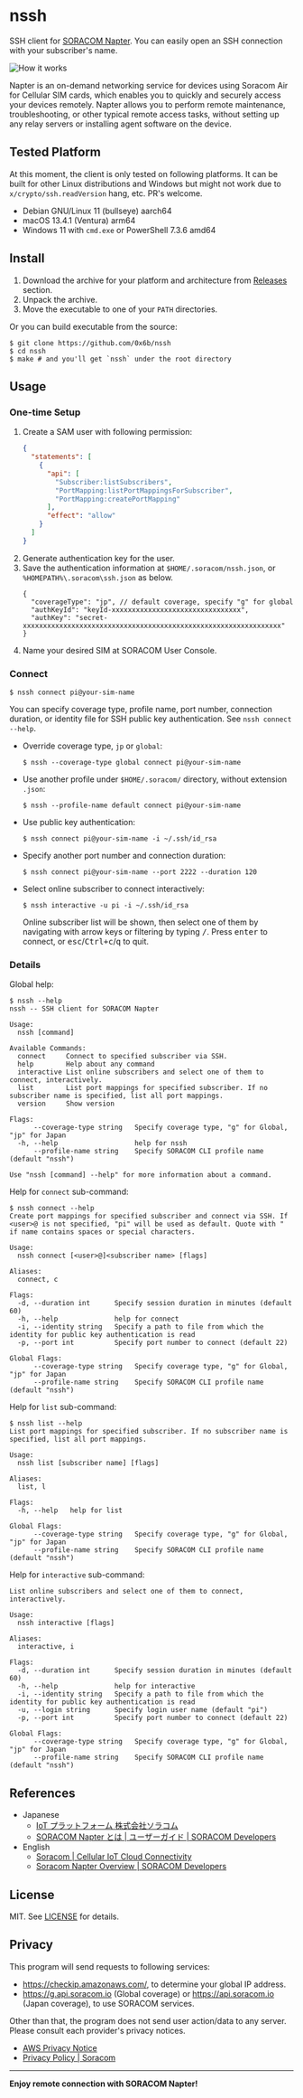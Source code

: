 # nssh

SSH client for [SORACOM Napter](https://developers.soracom.io/en/docs/napter/). You can easily open an SSH connection with your subscriber's name.

![How it works](media/nssh.gif)

Napter is an on-demand networking service for devices using Soracom Air for Cellular SIM cards, which enables you to quickly and securely access your devices remotely. Napter allows you to perform remote maintenance, troubleshooting, or other typical remote access tasks, without setting up any relay servers or installing agent software on the device.

## Tested Platform

At this moment, the client is only tested on following platforms. It can be built for other Linux distributions and Windows but might not work due to `x/crypto/ssh.readVersion` hang, etc. PR's welcome.

- Debian GNU/Linux 11 (bullseye) aarch64
- macOS 13.4.1 (Ventura) arm64
- Windows 11 with `cmd.exe` or PowerShell 7.3.6 amd64

## Install

1. Download the archive for your platform and architecture from [Releases](https://github.com/0x6b/nssh/releases) section.
2. Unpack the archive.
3. Move the executable to one of your `PATH` directories.

Or you can build executable from the source:

```console
$ git clone https://github.com/0x6b/nssh
$ cd nssh
$ make # and you'll get `nssh` under the root directory
```

## Usage

### One-time Setup

1. Create a SAM user with following permission:
   ```json
   {
     "statements": [
       {
         "api": [
           "Subscriber:listSubscribers",
           "PortMapping:listPortMappingsForSubscriber",
           "PortMapping:createPortMapping"
         ],
         "effect": "allow"
       }
     ]
   }
   ```
2. Generate authentication key for the user.
3. Save the authentication information at `$HOME/.soracom/nssh.json`, or `%HOMEPATH%\.soracom\ssh.json` as below.
   ```json5
   {
     "coverageType": "jp", // default coverage, specify "g" for global
     "authKeyId": "keyId-xxxxxxxxxxxxxxxxxxxxxxxxxxxxxxxx",
     "authKey": "secret-xxxxxxxxxxxxxxxxxxxxxxxxxxxxxxxxxxxxxxxxxxxxxxxxxxxxxxxxxxxxxxxx"
   }
   ```
4. Name your desired SIM at SORACOM User Console.

### Connect

```console
$ nssh connect pi@your-sim-name
```

You can specify coverage type, profile name, port number, connection duration, or identity file for SSH public key authentication. See `nssh connect --help`.

- Override coverage type, `jp` or `global`:
  ```console
  $ nssh --coverage-type global connect pi@your-sim-name
  ```
- Use another profile under `$HOME/.soracom/` directory, without extension `.json`:
  ```console
  $ nssh --profile-name default connect pi@your-sim-name
  ```
- Use public key authentication:
  ```console
  $ nssh connect pi@your-sim-name -i ~/.ssh/id_rsa
  ```
- Specify another port number and connection duration:
  ```console
  $ nssh connect pi@your-sim-name --port 2222 --duration 120
  ```
- Select online subscriber to connect interactively:
  ```console
  $ nssh interactive -u pi -i ~/.ssh/id_rsa
  ```
  Online subscriber list will be shown, then select one of them by navigating with arrow keys or filtering by typing <kbd>/</kbd>. Press <kbd>enter</kbd> to connect, or <kbd>esc</kbd>/<kbd>Ctrl+c</kbd>/<kbd>q</kbd> to quit.

### Details

Global help:

```console
$ nssh --help
nssh -- SSH client for SORACOM Napter

Usage:
  nssh [command]

Available Commands:
  connect     Connect to specified subscriber via SSH.
  help        Help about any command
  interactive List online subscribers and select one of them to connect, interactively.
  list        List port mappings for specified subscriber. If no subscriber name is specified, list all port mappings.
  version     Show version

Flags:
      --coverage-type string   Specify coverage type, "g" for Global, "jp" for Japan
  -h, --help                   help for nssh
      --profile-name string    Specify SORACOM CLI profile name (default "nssh")

Use "nssh [command] --help" for more information about a command.
```

Help for `connect` sub-command:

```console
$ nssh connect --help
Create port mappings for specified subscriber and connect via SSH. If <user>@ is not specified, "pi" will be used as default. Quote with " if name contains spaces or special characters.

Usage:
  nssh connect [<user>@]<subscriber name> [flags]

Aliases:
  connect, c

Flags:
  -d, --duration int      Specify session duration in minutes (default 60)
  -h, --help              help for connect
  -i, --identity string   Specify a path to file from which the identity for public key authentication is read
  -p, --port int          Specify port number to connect (default 22)

Global Flags:
      --coverage-type string   Specify coverage type, "g" for Global, "jp" for Japan
      --profile-name string    Specify SORACOM CLI profile name (default "nssh")
```

Help for `list` sub-command:

```console
$ nssh list --help
List port mappings for specified subscriber. If no subscriber name is specified, list all port mappings.

Usage:
  nssh list [subscriber name] [flags]

Aliases:
  list, l

Flags:
  -h, --help   help for list

Global Flags:
      --coverage-type string   Specify coverage type, "g" for Global, "jp" for Japan
      --profile-name string    Specify SORACOM CLI profile name (default "nssh")
```

Help for `interactive` sub-command:

```console
List online subscribers and select one of them to connect, interactively.

Usage:
  nssh interactive [flags]

Aliases:
  interactive, i

Flags:
  -d, --duration int      Specify session duration in minutes (default 60)
  -h, --help              help for interactive
  -i, --identity string   Specify a path to file from which the identity for public key authentication is read
  -u, --login string      Specify login user name (default "pi")
  -p, --port int          Specify port number to connect (default 22)

Global Flags:
      --coverage-type string   Specify coverage type, "g" for Global, "jp" for Japan
      --profile-name string    Specify SORACOM CLI profile name (default "nssh")
```

## References

- Japanese
  - [IoT プラットフォーム 株式会社ソラコム](https://soracom.jp/)
  - [SORACOM Napter とは | ユーザーガイド | SORACOM Developers](https://dev.soracom.io/jp/napter/what-is-napter/)
- English
  - [Soracom | Cellular IoT Cloud Connectivity](https://www.soracom.io/)
  - [Soracom Napter Overview | SORACOM Developers](https://developers.soracom.io/en/docs/napter/)

## License

MIT. See [LICENSE](LICENSE) for details.

## Privacy

This program will send requests to following services:

- https://checkip.amazonaws.com/, to determine your global IP address.
- https://g.api.soracom.io (Global coverage) or https://api.soracom.io (Japan coverage), to use SORACOM services.

Other than that, the program does not send user action/data to any server. Please consult each provider's privacy notices.

- [AWS Privacy Notice](https://aws.amazon.com/privacy/)
- [Privacy Policy | Soracom](https://www.soracom.io/privacy-policy/)

---

**Enjoy remote connection with SORACOM Napter!**
